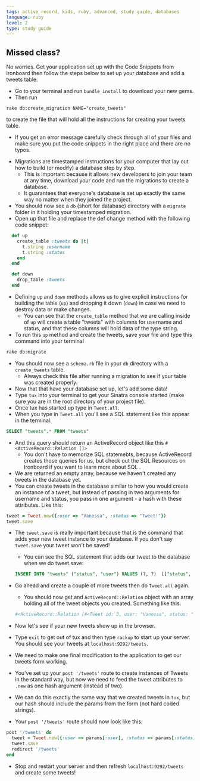 ```yaml
---
tags: active record, kids, ruby, advanced, study guide, databases
language: ruby
level: 2
type: study guide
---
```


## Missed class?

No worries. Get your application set up with the Code Snippets from Ironboard then follow the steps below to set up your database and add a tweets table.

+ Go to your terminal and run `bundle install` to download your new gems.
+ Then run 
```
rake db:create_migration NAME="create_tweets"
``` 
  to create the file that will hold all the instructions for creating your tweets table.
  * If you get an error message carefully check through all of your files and make sure you put the code snippets in the right place and there are no typos.
+ Migrations are timestamped instructions for your computer that lay out how to build (or modify) a database step by step. 
  * This is important because it allows new developers to join your team at any time, download your code and run the migrations to create a database. 
  * It guarantees that everyone's database is set up exactly the same way no matter when they joined the project.
+ You should now see a `db` (short for database) directory with a `migrate` folder in it holding your timestamped migration.
+ Open up that file and replace the def change method with the following code snippet:

```ruby
  def up
    create_table :tweets do |t|
      t.string :username
      t.string :status
    end
  end

  def down
    drop_table :tweets
  end
```
+ Defining `up` and `down` methods allows us to give explicit instructions for building the table (`up`) and dropping it down (`down`) in case we need to destroy data or make changes.
  * You can see that the `create_table` method that we are calling inside of `up` will create a table "tweets" with columns for username and status, and that these columns will hold data of the type string.
+ To run this `up` method and create the tweets, save your file and type this command into your terminal 
``` bash
rake db:migrate
```

+ You should now see a `schema.rb` file in your `db` directory with a `create_tweets` table.
  * Always check this file after running a migration to see if your table was created properly.
+ Now that that have your database set up, let's add some data!
+ Type `tux` into your terminal to get your Sinatra console started (make sure you are in the root directory of your project file).
+ Once tux has started up type in `Tweet.all`.
+ When you type in `Tweet.all` you'll see a SQL statement like this appear in the terminal:
```sql
SELECT "tweets".* FROM "tweets"
```
+ And this query should return an ActiveRecord object like this `#<ActiveRecord::Relation []>`
  *  You don't have to memorize SQL statemebts, because ActiveRecord creates those queries for us, but check out the SQL Resources on Ironboard if you want to learn more about SQL .
+ We are returned an empty array, because we haven't created any tweets in the database yet.
+ You can create tweets in the database similar to how you would create an instance of a tweet, but instead of passing in two arguments for username and status, you pass in one argument - a hash with these attributes. Like this:

```ruby 
tweet = Tweet.new({:user => "Vanessa", :status => "Tweet!"})
tweet.save
```

+ The `tweet.save` is really important because that is the command that adds your new tweet instance to your database. If you don't say `tweet.save` your tweet won't be saved! 
  * You can see the SQL statement that adds our tweet to the database when we do tweet.save:
  
  ```sql
  INSERT INTO "tweets" ("status", "user") VALUES (?, ?)  [["status", "Tweet!"], ["user", "Vanessa"]]  
  ```
+ Go ahead and create a couple of more tweets then do `Tweet.all` again.
  *  You should now get and `ActiveRecord::Relation` object with an array holding all of the tweet objects you created. Something like this:

  ```bash
  #<ActiveRecord::Relation [#<Tweet id: 3, user: "Vanessa", status: "Tweet!">, #<Tweet id: 4, user: "Danny", status: "Tweet tweet tweet!">, #<Tweet id: 5, user: "Vanessa", status: "MOAR tweets!!!">]>
  ```
+ Now let's see if your new tweets show up in the browser.
+ Type `exit` to get out of tux and then type `rackup` to start up your server. You should see your tweets at `localhost:9292/tweets`.
+ We need to make one final modification to the application to get our tweets form working.
+ You've set up your `post '/tweets'` route to create instances of Tweets in the standard way, but now we need to feed the tweet attributes to `.new` as one hash argument (instead of two).
+ We can do this exactly the same way that we created tweets in `tux`, but our hash should include the params from the form (not hard coded strings).
+ Your `post '/tweets'` route should now look like this:

```ruby
post '/tweets' do
  tweet = Tweet.new({:user => params[:user], :status => params[:status]})
  tweet.save
  redirect '/tweets'
end
```
+ Stop and restart your server and then refresh `localhost:9292/tweets` and create some tweets! 

